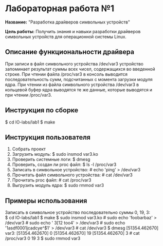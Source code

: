 # Лабораторная работа №1

**Название:** "Разработка драйверов символьных устройств"

**Цель работы:** Получить знания и навыки разработки драйверов символьных устройств для операционной системы Linux.

## Описание функциональности драйвера
При записи в файл символьного устройства /dev/var3 устройство запоминает результат суммы всех чисел, содержащихся во введенной строке. При чтении файла /proc/var3 в консоль выводится последовательность сумм, подсчитанных с момента загрузки модуля ядра. При чтении из файла символьного устройства /dev/var3 в кольцевой буфер ядра выводятся те же данные, которые выводятся и при чтении /proc/var3.


## Инструкция по сборке
$ cd IO-labs/lab1
$ make


## Инструкция пользователя
1. Собрать проект
2. Загрузить модуль: $ sudo insmod var3.ko
3. Проверить системные логи: $ dmesg
4. Проверить, создан ли proc файл: $ ls -l /proc/var3
5. Записать в символьное устройство: \# echo 'ping' > /dev/var3
6. Прочитать файл символьного устройства: \# cat /dev/var3
5. Прочитать proc файл: \# cat /proc/var3
6. Выгрузить модуль ядра: $ sudo rmmod var3

## Примеры использования
Записать в символьное устройство последовательно суммы 0, 19, 3: \
$ cd IO-labs/lab1
$ make
$ sudo insmod var3.ko
\# sudo echo 'foobarbaz' > /dev/var3
\# sudo echo '  3[12 too4' > /dev/var3
\# sudo echo '1asdf0001jcadcye^$1' > /dev/var3
\# cat /dev/var3
$ dmesg
[51354.462670] var3:
[51354.462670] 0
[51354.462670] 19
[51354.462670] 3
\# cat /proc/var3
0
19
3
$ sudo rmmod var3
